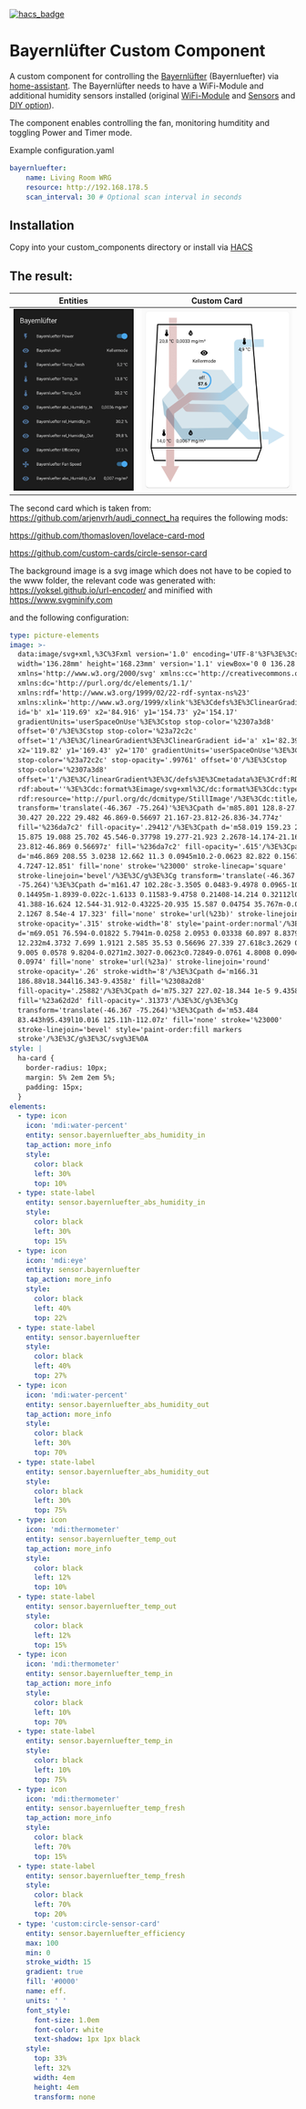 [![hacs_badge](https://img.shields.io/badge/HACS-Custom-orange.svg)](https://github.com/custom-components/hacs)

# Bayernlüfter Custom Component

A custom component for controlling the [Bayernlüfter](https://www.bayernluft.de/de/intro.htm) (Bayernluefter) via [home-assistant](home-assistant.io/).
The Bayernlüfter needs to have a WiFi-Module and additional humidity sensors installed (original [WiFi-Module](https://www.bayernluft.de/de/detailanzeige.cgi?suchen=TRUE&search_field=artikel&search_for=BV-WLN-2) and [Sensors](https://www.bayernluft.de/de/detailanzeige.cgi?suchen=TRUE&search_field=artikel&search_for=BV-FS-1) and [DIY option](https://github.com/nielstron/diy_bayernluft)).

The component enables controlling the fan, monitoring humditity and toggling Power and Timer mode.

Example configuration.yaml

```yaml
bayernluefter:
    name: Living Room WRG
    resource: http://192.168.178.5
    scan_interval: 30 # Optional scan interval in seconds
```

## Installation

Copy into your custom_components directory or install via [HACS](https://hacs.xyz/)

## The result:

Entities                   |  Custom Card
:-------------------------:|:-------------------------:
![Configured groups containing Bayernluft informations](bayernluftresult.png)   |  ![Custombayernluft card](bayernluftcustomcard.png)



The second card which is taken from: https://github.com/arjenvrh/audi_connect_ha requires the following mods: 

https://github.com/thomasloven/lovelace-card-mod

https://github.com/custom-cards/circle-sensor-card

The background image is a svg image which does not have to be copied to the www folder, the relevant code was generated with: https://yoksel.github.io/url-encoder/ and minified with https://www.svgminify.com

and the following configuration:

```yaml
type: picture-elements
image: >-
  data:image/svg+xml,%3C%3Fxml version='1.0' encoding='UTF-8'%3F%3E%3Csvg
  width='136.28mm' height='168.23mm' version='1.1' viewBox='0 0 136.28 168.23'
  xmlns='http://www.w3.org/2000/svg' xmlns:cc='http://creativecommons.org/ns%23'
  xmlns:dc='http://purl.org/dc/elements/1.1/'
  xmlns:rdf='http://www.w3.org/1999/02/22-rdf-syntax-ns%23'
  xmlns:xlink='http://www.w3.org/1999/xlink'%3E%3Cdefs%3E%3ClinearGradient
  id='b' x1='119.69' x2='84.916' y1='154.73' y2='154.17'
  gradientUnits='userSpaceOnUse'%3E%3Cstop stop-color='%2307a3d8'
  offset='0'/%3E%3Cstop stop-color='%23a72c2c'
  offset='1'/%3E%3C/linearGradient%3E%3ClinearGradient id='a' x1='82.399'
  x2='119.82' y1='169.43' y2='170' gradientUnits='userSpaceOnUse'%3E%3Cstop
  stop-color='%23a72c2c' stop-opacity='.99761' offset='0'/%3E%3Cstop
  stop-color='%2307a3d8'
  offset='1'/%3E%3C/linearGradient%3E%3C/defs%3E%3Cmetadata%3E%3Crdf:RDF%3E%3Ccc:Work
  rdf:about=''%3E%3Cdc:format%3Eimage/svg+xml%3C/dc:format%3E%3Cdc:type
  rdf:resource='http://purl.org/dc/dcmitype/StillImage'/%3E%3Cdc:title/%3E%3C/cc:Work%3E%3C/rdf:RDF%3E%3C/metadata%3E%3Cg
  transform='translate(-46.367 -75.264)'%3E%3Cpath d='m85.801 128.8-27.781
  30.427 20.222 29.482 46.869-0.56697 21.167-23.812-26.836-34.774z'
  fill='%236da7c2' fill-opacity='.29412'/%3E%3Cpath d='m58.019 159.23 2.0789
  15.875 19.088 25.702 45.546-0.37798 19.277-21.923 2.2678-14.174-21.167
  23.812-46.869 0.56697z' fill='%236da7c2' fill-opacity='.615'/%3E%3Cpath
  d='m46.869 208.55 3.0238 12.662 11.3 0.0945m10.2-0.0623 82.822 0.15679
  4.7247-12.851' fill='none' stroke='%23000' stroke-linecap='square'
  stroke-linejoin='bevel'/%3E%3C/g%3E%3Cg transform='translate(-46.367
  -75.264)'%3E%3Cpath d='m161.47 102.28c-3.3505 0.0483-9.4978 0.0965-10.052
  0.14495m-1.8939-0.022c-1.6133 0.11583-9.4758 0.21408-14.214 0.32112l0.37798
  41.388-16.624 12.544-31.912-0.43225-20.935 15.587 0.04754 35.767m-0.01023
  2.1267 8.54e-4 17.323' fill='none' stroke='url(%23b)' stroke-linejoin='round'
  stroke-opacity='.315' stroke-width='8' style='paint-order:normal'/%3E%3Cpath
  d='m69.051 76.594-0.01822 5.7941m-0.0258 2.0953 0.03338 60.897 8.8379
  12.232m4.3732 7.699 1.9121 2.585 35.53 0.56696 27.339 27.618c3.2629 0.0541
  9.005 0.0578 9.8204-0.0271m2.3027-0.0623c0.72849-0.0761 4.8008 0.0904 7.144
  0.0974' fill='none' stroke='url(%23a)' stroke-linejoin='round'
  stroke-opacity='.26' stroke-width='8'/%3E%3Cpath d='m166.31
  186.88v18.344l16.343-9.4358z' fill='%2308a2d8'
  fill-opacity='.25882'/%3E%3Cpath d='m75.327 227.02-18.344 1e-5 9.4358 16.343z'
  fill='%23a62d2d' fill-opacity='.31373'/%3E%3C/g%3E%3Cg
  transform='translate(-46.367 -75.264)'%3E%3Cpath d='m53.484
  83.443h95.439l10.016 125.11h-112.07z' fill='none' stroke='%23000'
  stroke-linejoin='bevel' style='paint-order:fill markers
  stroke'/%3E%3C/g%3E%3C/svg%3E%0A
style: |
  ha-card {
    border-radius: 10px;
    margin: 5% 2em 2em 5%;
    padding: 15px;
  } 
elements:
  - type: icon
    icon: 'mdi:water-percent'
    entity: sensor.bayernluefter_abs_humidity_in
    tap_action: more_info
    style:
      color: black
      left: 30%
      top: 10%
  - type: state-label
    entity: sensor.bayernluefter_abs_humidity_in
    style:
      color: black
      left: 30%
      top: 15%
  - type: icon
    icon: 'mdi:eye'
    entity: sensor.bayernluefter
    tap_action: more_info
    style:
      color: black
      left: 40%
      top: 22%
  - type: state-label
    entity: sensor.bayernluefter
    style:
      color: black
      left: 40%
      top: 27%
  - type: icon
    icon: 'mdi:water-percent'
    entity: sensor.bayernluefter_abs_humidity_out
    tap_action: more_info
    style:
      color: black
      left: 30%
      top: 70%
  - type: state-label
    entity: sensor.bayernluefter_abs_humidity_out
    style:
      color: black
      left: 30%
      top: 75%
  - type: icon
    icon: 'mdi:thermometer'
    entity: sensor.bayernluefter_temp_out
    tap_action: more_info
    style:
      color: black
      left: 12%
      top: 10%
  - type: state-label
    entity: sensor.bayernluefter_temp_out
    style:
      color: black
      left: 12%
      top: 15%
  - type: icon
    icon: 'mdi:thermometer'
    entity: sensor.bayernluefter_temp_in
    tap_action: more_info
    style:
      color: black
      left: 10%
      top: 70%
  - type: state-label
    entity: sensor.bayernluefter_temp_in
    style:
      color: black
      left: 10%
      top: 75%
  - type: icon
    icon: 'mdi:thermometer'
    entity: sensor.bayernluefter_temp_fresh
    tap_action: more_info
    style:
      color: black
      left: 70%
      top: 15%
  - type: state-label
    entity: sensor.bayernluefter_temp_fresh
    style:
      color: black
      left: 70%
      top: 20%
  - type: 'custom:circle-sensor-card'
    entity: sensor.bayernluefter_efficiency
    max: 100
    min: 0
    stroke_width: 15
    gradient: true
    fill: '#0000'
    name: eff.
    units: ' '
    font_style:
      font-size: 1.0em
      font-color: white
      text-shadow: 1px 1px black
    style:
      top: 33%
      left: 32%
      width: 4em
      height: 4em
      transform: none
```

